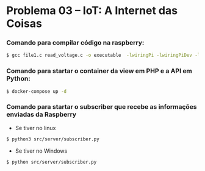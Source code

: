 # Problema 03 – IoT: A Internet das Coisas

### Comando para compilar código na raspberry:
```sh
$ gcc file1.c read_voltage.c -o executable  -lwiringPi -lwiringPiDev -lm -lpthread -lmosquitto
```
### Comando para startar o container da view em PHP e a API em Python:
```sh
$ docker-compose up -d
```
### Comando para startar o subscriber que recebe as informações enviadas da Raspberry
- Se tiver no linux
```sh
$ python3 src/server/subscriber.py
```
- Se tiver no Windows
```sh
$ python src/server/subscriber.py
```
